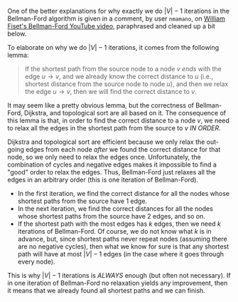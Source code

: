 One of the better explanations for why exactly we do $|V| - 1$ iterations in the Bellman-Ford algorithm is given in a comment, by user `nmamano`, on [William Fiset's Bellman-Ford YouTube video](https://www.youtube.com/watch?v=lyw4FaxrwHg&list=PLDV1Zeh2NRsDGO4--qE8yH72HFL1Km93P&index=20), paraphrased and cleaned up a bit below.

To elaborate on why we do $|V|-1$ iterations, it comes from the following lemma: 

> If the shortest path from the source node to a node $v$ *ends* with the edge $u \to v$, and we already know the correct distance to $u$ (i.e., shortest distance from the source node to node $u$), and then we relax the edge $u \to v$, then we will find the correct distance to $v$. 

It may seem like a pretty obvious lemma, but the correctness of Bellman-Ford, Dijkstra, and topological sort are all based on it. The consequence of this lemma is that, in order to find the correct distance to a node $v$, we need to relax all the edges in the shortest path from the source to $v$ *IN ORDER*. 

Dijkstra and topological sort are efficient because we only relax the out-going edges from each node *after* we found the correct distance for that node, so we only need to relax the edges once. Unfortunately, the combination of cycles and negative edges makes it impossible to find a "good" order to relax the edges. Thus, Bellman-Ford just relaxes all the edges in an arbitrary order (this is one iteration of Bellman-Ford). 

- In the first iteration, we find the correct distance for all the nodes whose shortest paths from the source have 1 edge. 
- In the next iteration, we find the correct distances for all the nodes whose shortest paths from the source have 2 edges, and so on. 
- If the shortest path with the most edges has $k$ edges, then we need $k$ iterations of Bellman-Ford. Of course, we do not know what $k$ is in advance, but, since shortest paths never repeat nodes (assuming there are no negative cycles), then what we know for sure is that any shortest path will have at most $|V|-1$ edges (in the case where it goes through every node). 

This is why $|V|-1$ iterations is *ALWAYS* enough (but often not necessary). If in one iteration of Bellman-Ford no relaxation yields any improvement, then it means that we already found all shortest paths and we can finish.